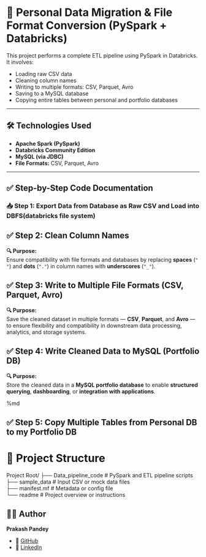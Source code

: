 # 🚀 Personal Data Migration & File Format Conversion (PySpark + Databricks)

This project performs a complete ETL pipeline using PySpark in Databricks. It involves:
- Loading raw CSV data
- Cleaning column names
- Writing to multiple formats: CSV, Parquet, Avro
- Saving to a MySQL database
- Copying entire tables between personal and portfolio databases

---

## 🛠️ Technologies Used
- **Apache Spark (PySpark)**
- **Databricks Community Edition**
- **MySQL (via JDBC)**
- **File Formats:** CSV, Parquet, Avro

---

## ✅ Step-by-Step Code Documentation

### 📥 Step 1: Export Data from Database as Raw CSV and Load into DBFS(databricks file system)

## ✅ Step 2: Clean Column Names

**🔍 Purpose:**  
Ensure compatibility with file formats and databases by replacing **spaces** (`" "`) and **dots** (`"."`) in column names with **underscores** (`"_"`).


## ✅ Step 3: Write to Multiple File Formats (CSV, Parquet, Avro)

**🔍 Purpose:**  
Save the cleaned dataset in multiple formats — **CSV**, **Parquet**, and **Avro** — to ensure flexibility and compatibility in downstream data processing, analytics, and storage systems.

## ✅ Step 4: Write Cleaned Data to MySQL (Portfolio DB)

**🔍 Purpose:**  
Store the cleaned data in a **MySQL portfolio database** to enable **structured querying**, **dashboarding**, or **integration with applications**.

%md
## ✅ Step 5: Copy Multiple Tables from Personal DB to  my Portfolio DB

# 📁 Project Structure

Project Root/
├── Data_pipeline_code   # PySpark and ETL pipeline scripts  
├── sample_data       # Input CSV or mock data files  
├── manifest.mf           # Metadata or config file  
└── readme                # Project overview or instructions



## 👨‍💻 Author

**Prakash Pandey** 

- 🔗 [GitHub](https://github.com/prakashpandey16)  
- 🔗 [LinkedIn](https://www.linkedin.com/in/prakash-pandey-2827522b1/)

